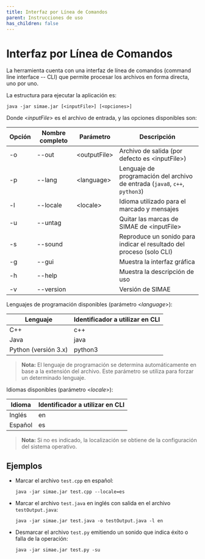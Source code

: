 ```yaml
---
title: Interfaz por Línea de Comandos
parent: Instrucciones de uso
has_children: false
---
```


# Interfaz por Línea de Comandos

La herramienta cuenta con una interfaz de línea de comandos (command line interface -- CLI) que permite procesar los archivos en forma directa, uno por uno.

La estructura para ejecutar la aplicación es:

```
java -jar simae.jar [<inputFile>] [<opciones>]
```

Donde \<_inputFile_\> es el archivo de entrada, y las opciones disponibles son:

|Opción | Nombre completo |Parámetro|Descripción|
|---|---|---|---|
|  -o | \-\-out | \<outputFile\> |  Archivo de salida (por defecto es \<inputFile\>) |
|  -p | \-\-lang | \<language\>  |  Lenguaje de programación del archivo de entrada (`java8`, `c++`, `python3`) |
|  -l | \-\-locale | \<locale\>  |  Idioma utilizado para el marcado y mensajes |
|  -u | \-\-untag |           |  Quitar las marcas de SIMAE de \<inputFile\> |
|  -s | \-\-sound  |          |  Reproduce un sonido para indicar el resultado del proceso (solo CLI) |
|  -g | \-\-gui   |           |  Muestra la interfaz gráfica |
|  -h | \-\-help   |          |  Muestra la descripción de uso |
|  -v | \-\-version |         |  Versión de SIMAE |

Lenguajes de programación disponibles (parámetro \<_language_\>):

|Lenguaje|Identificador a utilizar en CLI|
|---|---|
|C++|c++|
|Java|java|
|Python (versión 3.x)|python3|

> **Nota:** El lenguaje de programación se determina automáticamente en base a la extensión del archivo. Este parámetro se utiliza para forzar un determinado lenguaje.

Idiomas disponibles (parámetro \<_locale_\>):

|Idioma|Identificador a utilizar en CLI|
|---|---|
|Inglés|en|
|Español|es|

> **Nota:** Si no es indicado, la localización se obtiene de la configuración del sistema operativo.


## Ejemplos

* Marcar el archivo `test.cpp` en español:
  ```
  java -jar simae.jar test.cpp --locale=es
  ```

* Marcar el archivo `test.java` en inglés con salida en el archivo `testOutput.java`:
  ```
  java -jar simae.jar test.java -o testOutput.java -l en
  ```

* Desmarcar el archivo `test.py` emitiendo un sonido que indica éxito o falla de la operación:
  ```
  java -jar simae.jar test.py -su
  ```

